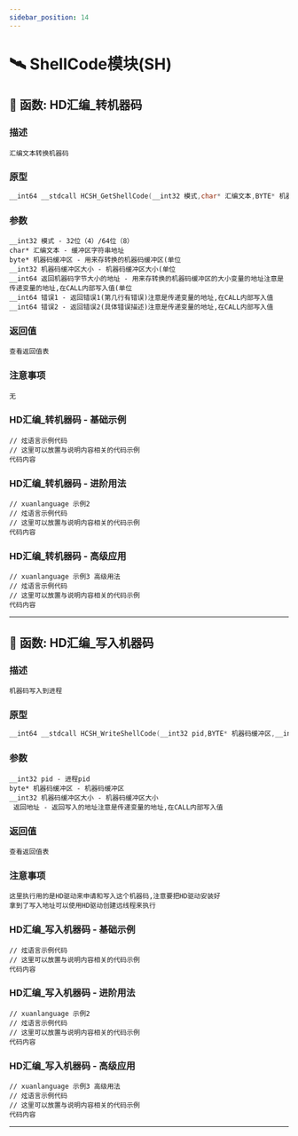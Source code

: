 ```yaml
---
sidebar_position: 14
---
```


# 🛰️ ShellCode模块(SH)
## 📌 函数: HD汇编_转机器码
### 描述
```
汇编文本转换机器码
```
### 原型
```cpp
__int64 __stdcall HCSH_GetShellCode(__int32 模式,char* 汇编文本,BYTE* 机器码缓冲区,__int32 机器码缓冲区大小,__int64 返回机器码字节大小的地址,__int64 错误1变量的地址,__int64 错误2变量的地址);
```
### 参数
```
__int32 模式 - 32位（4）/64位（8）
char* 汇编文本 - 缓冲区字符串地址
byte* 机器码缓冲区 - 用来存转换的机器码缓冲区(单位
__int32 机器码缓冲区大小 - 机器码缓冲区大小(单位
__int64 返回机器码字节大小的地址 - 用来存转换的机器码缓冲区的大小变量的地址注意是传递变量的地址,在CALL内部写入值(单位
__int64 错误1 - 返回错误1(第几行有错误)注意是传递变量的地址,在CALL内部写入值
__int64 错误2 - 返回错误2(具体错误描述)注意是传递变量的地址,在CALL内部写入值
```
### 返回值
```
查看返回值表
```
### 注意事项
```
无
```
### HD汇编_转机器码 - 基础示例
```xuan
// 炫语言示例代码
// 这里可以放置与说明内容相关的代码示例
代码内容
```
### HD汇编_转机器码 - 进阶用法
```xuan
// xuanlanguage 示例2
// 炫语言示例代码
// 这里可以放置与说明内容相关的代码示例
代码内容
```
### HD汇编_转机器码 - 高级应用
```xuan
// xuanlanguage 示例3 高级用法
// 炫语言示例代码
// 这里可以放置与说明内容相关的代码示例
代码内容
```

---
## 📌 函数: HD汇编_写入机器码
### 描述
```
机器码写入到进程
```
### 原型
```cpp
__int64 __stdcall HCSH_WriteShellCode(__int32 pid,BYTE* 机器码缓冲区,__int32 机器码缓冲区大小,__int64 返回变量的地址);
```
### 参数
```
__int32 pid - 进程pid
byte* 机器码缓冲区 - 机器码缓冲区
__int32 机器码缓冲区大小 - 机器码缓冲区大小
 返回地址 - 返回写入的地址注意是传递变量的地址,在CALL内部写入值
```
### 返回值
```
查看返回值表
```
### 注意事项
```
这里执行用的是HD驱动来申请和写入这个机器码,注意要把HD驱动安装好
拿到了写入地址可以使用HD驱动创建远线程来执行
```
### HD汇编_写入机器码 - 基础示例
```xuan
// 炫语言示例代码
// 这里可以放置与说明内容相关的代码示例
代码内容
```
### HD汇编_写入机器码 - 进阶用法
```xuan
// xuanlanguage 示例2
// 炫语言示例代码
// 这里可以放置与说明内容相关的代码示例
代码内容
```
### HD汇编_写入机器码 - 高级应用
```xuan
// xuanlanguage 示例3 高级用法
// 炫语言示例代码
// 这里可以放置与说明内容相关的代码示例
代码内容
```

---
